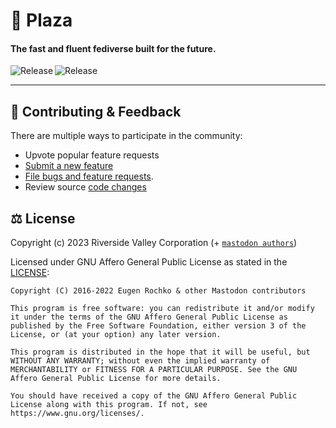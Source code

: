 # 🎍 Plaza

#### The fast and fluent fediverse built for the future.

<p align="center">
  <a title="Codefactor" target="_blank" href="https://github.com/RiversideValley/Plaza/commits">
    <img align="left" src="https://www.codefactor.io/repository/github/RiversideValley/Plaza/badge" alt="Release" />
  </a>
  <a title="GitHub Releases" target="_blank" href="https://github.com/RiversideValley/Plaza/graphs/code-frequency">
    <img align="left" src="https://img.shields.io/github/repo-size/RiversideValley/Plaza" alt="Release" />
  </a>
</p>

<br/>

---

<!--## 🎁 Create an account

### Via desktop app
###### ⭐Recommended⭐

[`download`](https://apps.microsoft.com)
[`sideload`](https://github.com/RiversideValley/Plaza/releases)

### Via webapp

[protocol interconnect](https://andrexial.org.uk/auth/sign_up)

### Via android app

[`sideload`](https://github.com/RiversideValley/Plaza/releases)-->

<!--### 📸 Screenshots

<a title="Emerald Screenshot" target="_blank" href="https://github.com/RiversideValley/Plaza">
  <img align="left" src="https://user-images.githubusercontent.com/82730163/210150183-fd324c12-5a90-4ffb-964d-c8ccae2c9cee.png" alt="Release" />
</a>-->

## 🦜 Contributing & Feedback

There are multiple ways to participate in the community:

- Upvote popular feature requests
- [Submit a new feature](https://github.com/RiversideValley/Plaza/pulls)
- [File bugs and feature requests](https://github.com/RiversideValley/Plaza/issues/new/choose).
- Review source [code changes](https://github.com/RiversideValley/Plaza/commits)

<!--### 🏗️ Codebase Structure

```
.
├──src                               // Source code for System modules
└──System.py                         // Collection of all submodules in one module
```-->

## ⚖️ License

Copyright (c) 2023 Riverside Valley Corporation (+ [`mastodon authors`](https://github.com/mastodon/mastodon/blob/main/AUTHORS.md))

Licensed under GNU Affero General Public License as stated in the [LICENSE](LICENSE.md):
```
Copyright (C) 2016-2022 Eugen Rochko & other Mastodon contributors

This program is free software: you can redistribute it and/or modify it under the terms of the GNU Affero General Public License as published by the Free Software Foundation, either version 3 of the License, or (at your option) any later version.

This program is distributed in the hope that it will be useful, but WITHOUT ANY WARRANTY; without even the implied warranty of MERCHANTABILITY or FITNESS FOR A PARTICULAR PURPOSE. See the GNU Affero General Public License for more details.

You should have received a copy of the GNU Affero General Public License along with this program. If not, see https://www.gnu.org/licenses/.
```
